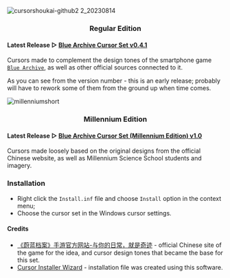 ![cursorshoukai-github2 2_20230814](https://github.com/makipom/BlueArchive-Cursors/assets/118981482/0bd49a85-cecb-4559-b06d-7b1e3f43427c)

### <p align="center"> <b> Regular Edition </b> </p>
#### Latest Release ▷ [Blue Archive Cursor Set v0.4.1](https://github.com/makipom/BlueArchive-Cursors/releases/tag/v0.4.1)
Cursors made to complement the design tones of the smartphone game [`Blue Archive`](https://en.wikipedia.org/wiki/Blue_Archive), as well as other official sources connected to it.

As you can see from the version number - this is an early release; probably will have to rework some of them from the ground up when time comes.


![millenniumshort](https://github.com/makipom/BlueArchive-Cursors/assets/118981482/d90c5c6c-01a4-4f19-b8c2-f6332d2ee39a)
### <p align="center"> <b> Millennium Edition  </b> </p>
#### Latest Release ▷ [Blue Archive Cursor Set (Millennium Edition) v1.0](https://github.com/makipom/BlueArchive-Cursors/releases/tag/millennium-1.0)
Cursors made loosely based on the original designs from the official Chinese website, as well as Millennium Science School students and imagery.

### Installation
* Right click the `Install.inf` file and choose `Install` option in the context menu;
* Choose the cursor set in the Windows cursor settings.

#### Credits
* [《蔚蓝档案》手游官方网站-与你的日常，就是奇迹](https://bluearchive-cn.com) - official Chinese site of the game for the idea, and cursor design tones that became the base for this set.
* [Cursor Installer Wizard](https://github.com/iamtalhaasghar/windows-mouse-cursor-installer-wizard) - installation file was created using this software.
